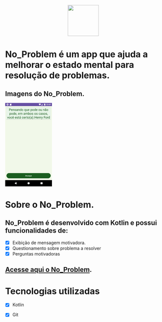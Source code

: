 <p align="center">
  <img src="logo.png" width="100" height="100"/>
</p>

# No_Problem é um app que ajuda a melhorar o estado mental para resolução de problemas.

## Imagens do No_Problem. 
<img src="https://github.com/Adyson-Lima/no_problem/blob/main/documentacao/meugif.gif" width="30%" height="30%"/>

# Sobre o No_Problem.
## No_Problem é desenvolvido com Kotlin e possui funcionalidades de:
- [X] Exibição de mensagem motivadora.
- [X] Questionamento sobre problema a resolver
- [X] Perguntas motivadoras
 
## <a href="">Acesse aqui o No_Problem</a>.

# Tecnologias utilizadas

- [X] Kotlin
- [X] Git




